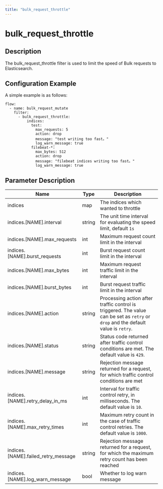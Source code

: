```yaml
---
title: "bulk_request_throttle"
---
```


# bulk_request_throttle

## Description

The bulk_request_throttle filter is used to limit the speed of Bulk requests to Elasticsearch.

## Configuration Example

A simple example is as follows:

```
flow:
  - name: bulk_request_mutate
    filter:
      - bulk_request_throttle:
          indices:
            test:
              max_requests: 5
              action: drop
              message: "test writing too fast。"
              log_warn_message: true
            filebeat-*:
              max_bytes: 512
              action: drop
              message: "filebeat indices writing too fast。"
              log_warn_message: true
```

## Parameter Description

| Name                                | Type   | Description                                                                                                                       |
| ----------------------------------- | ------ | --------------------------------------------------------------------------------------------------------------------------------- |
| indices                             | map    | The indices which wanted to throttle                                                                                              |
| indices.[NAME].interval             | string | The unit time interval for evaluating the speed limit, default `1s`                                                                                               |
| indices.[NAME].max_requests         | int    | Maximum request count limit in the interval                                                                                       |
| indices.[NAME].burst_requests       | int    | Burst request count limit in the interval                                                                                         |
| indices.[NAME].max_bytes            | int    | Maximum request traffic limit in the interval                                                                                     |
| indices.[NAME].burst_bytes          | int    | Burst request traffic limit in the interval                                                                                       |
| indices.[NAME].action               | string | Processing action after traffic control is triggered. The value can be set as `retry` or `drop` and the default value is `retry`. |
| indices.[NAME].status               | string | Status code returned after traffic control conditions are met. The default value is `429`.                                        |
| indices.[NAME].message              | string | Rejection message returned for a request, for which traffic control conditions are met                                            |
| indices.[NAME].retry_delay_in_ms    | int    | Interval for traffic control retry, in milliseconds. The default value is `10`.                                                   |
| indices.[NAME].max_retry_times      | int    | Maximum retry count in the case of traffic control retries. The default value is `1000`.                                          |
| indices.[NAME].failed_retry_message | string | Rejection message returned for a request, for which the maximum retry count has been reached                                      |
| indices.[NAME].log_warn_message     | bool   | Whether to log warn message                                                                                                       |
